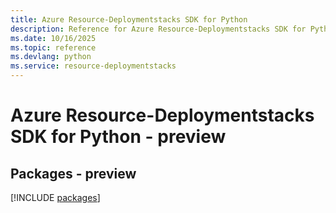 ```yaml
---
title: Azure Resource-Deploymentstacks SDK for Python
description: Reference for Azure Resource-Deploymentstacks SDK for Python
ms.date: 10/16/2025
ms.topic: reference
ms.devlang: python
ms.service: resource-deploymentstacks
---
```

# Azure Resource-Deploymentstacks SDK for Python - preview
## Packages - preview
[!INCLUDE [packages](resource-deploymentstacks-index.md)]